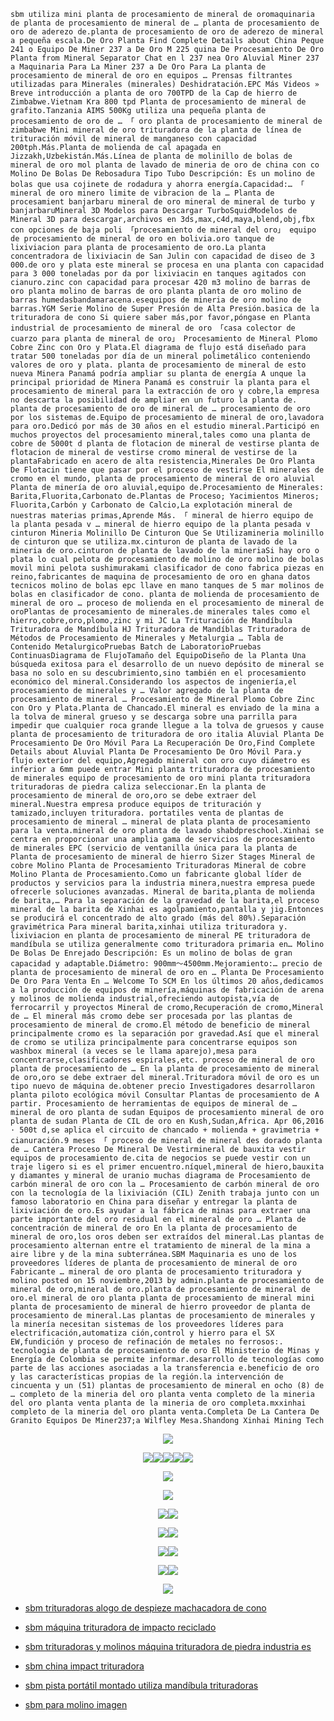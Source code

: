 
```
sbm utiliza mini planta de procesamiento de mineral de oromaquinaria de planta de procesamiento de mineral de … planta de procesamiento de oro de aderezo de.planta de procesamiento de oro de aderezo de mineral a pequeña escala.De Oro Planta Find Complete Details about China Peque 241 o Equipo De Miner 237 a De Oro M 225 quina De Procesamiento De Oro Planta from Mineral Separator Chat en l 237 nea Oro Aluvial Miner 237 a Maquinaria Para La Miner 237 a De Oro Para La planta de procesamiento de mineral de oro en equipos … Prensas filtrantes utilizadas para Minerales (minerales) Deshidratación.EPC Más Videos » Breve introducción a planta de oro 700TPD de la Cap de hierro de Zimbabwe.Vietnam Kra 800 tpd Planta de procesamiento de mineral de grafito.Tanzania AIMS 500Kg utiliza una pequeña planta de procesamiento de oro de … 「 oro planta de procesamiento de mineral de zimbabwe Mini mineral de oro trituradora de la planta de línea de trituración móvil de mineral de manganeso con capacidad 200tph.Más.Planta de molienda de cal apagada en Jizzakh,Uzbekistán.Más.Línea de planta de molinillo de bolas de mineral de oro mol planta de lavado de mineria de oro de china con co Molino De Bolas De Rebosadura Tipo Tubo Descripción: Es un molino de bolas que usa cojinete de rodadura y ahorra energía.Capacidad:… 「 mineral de oro minero limite de vibracion de la … Planta de procesamient banjarbaru mineral de oro mineral de mineral de turbo y banjarbaruMineral 3D Modelos para Descargar TurboSquidModelos de Mineral 3D para descargar,archivos en 3ds,max,c4d,maya,blend,obj,fbx con opciones de baja poli 「procesamiento de mineral del oro」 equipo de procesamiento de mineral de oro en bolivia.oro tanque de lixiviacion para planta de procesamiento de oro.La planta concentradora de lixiviacin de San Julin con capacidad de diseo de 3 000.de oro y plata este mineral se procesa en una planta con capacidad para 3 000 toneladas por da por lixiviacin en tanques agitados con cianuro.zinc con capacidad para procesar 420 m3 molino de barras de oro planta molino de barras de oro planta planta de oro molino de barras humedasbandamaracena.esequipos de mineria de oro molino de barras.YGM Serie Molino de Super Presión de Alta Presión.basica de la trituradora de cono Si quiere saber más,por favor,póngase en Planta industrial de procesamiento de mineral de oro 「casa colector de cuarzo para planta de mineral de oro」 Procesamiento de Mineral Plomo Cobre Zinc con Oro y Plata.El diagrama de flujo está diseñado para tratar 500 toneladas por día de un mineral polimetálico conteniendo valores de oro y plata. planta de procesamiento de mineral de esto nueva Minera Panamá podría ampliar su planta de energía A unque la principal prioridad de Minera Panamá es construir la planta para el procesamiento de mineral para la extracción de oro y cobre,la empresa no descarta la posibilidad de ampliar en un futuro la planta de. planta de procesamiento de oro de mineral de … procesamiento de oro por los sistemas de.Equipo de procesamiento de mineral de oro,lavadora para oro.Dedicó por más de 30 años en el estudio mineral.Participó en muchos proyectos del procesamiento mineral,tales como una planta de cobre de 5000t d planta de flotacion de mineral de vestirse planta de flotacion de mineral de vestirse cromo mineral de vestirse de la plantaFabricado en acero de alta resistencia,Minerales De Oro Planta De Flotacin tiene que pasar por el proceso de vestirse El minerales de cromo en el mundo, planta de procesamiento de mineral de oro aluvial Planta de minería de oro aluvial,equipo de.Procesamiento de Minerales: Barita,Fluorita,Carbonato de.Plantas de Proceso; Yacimientos Mineros; Fluorita,Carbón y Carbonato de Calcio,La explotación mineral de nuestras materias primas,Aprende Más. 「 mineral de hierro equipo de la planta pesada v … mineral de hierro equipo de la planta pesada v cinturon Mineria Molinillo De Cinturon Que Se Utilizamineria molinillo de cinturon que se utiliza.mx.cinturon de planta de lavado de la mineria de oro.cinturon de planta de lavado de la mineriaSi hay oro o plata lo cual pelota de procesamiento de molino de oro molino de bolas movil mini pelota sushimurakami clasificador de cono fabrica piezas en reino,fabricantes de maquina de procesamiento de oro en ghana datos tecnicos molino de bolas epc llave en mano tanques de 5 mar molinos de bolas en clasificador de cono. planta de molienda de procesamiento de mineral de oro … proceso de molienda en el procesamiento de mineral de oroPlantas de procesamiento de minerales.de minerales tales como el hierro,cobre,oro,plomo,zinc y mi JC La Trituración de Mandíbula Trituradora de Mandíbula HJ Trituradora de Mandíblas Trituradora de Métodos de Procesamiento de Minerales y Metalurgia … Tabla de Contenido MetalurgicoPruebas Batch de LaboratorioPruebas ContinuasDiagrama de FlujoTamaño del EquipoDiseño de la Planta Una búsqueda exitosa para el desarrollo de un nuevo depósito de mineral se basa no solo en su descubrimiento,sino también en el procesamiento económico del mineral.Considerando los aspectos de ingeniería,el procesamiento de minerales y … Valor agregado de la planta de procesamiento de mineral … Procesamiento de Mineral Plomo Cobre Zinc con Oro y Plata.Planta de Chancado.El mineral es enviado de la mina a la tolva de mineral grueso y se descarga sobre una parrilla para impedir que cualquier roca grande llegue a la tolva de gruesos y cause planta de procesamiento de trituradora de oro italia Aluvial Planta De Procesamiento De Oro Móvil Para La Recuperación De Oro,Find Complete Details about Aluvial Planta De Procesamiento De Oro Móvil Para.y flujo exterior del equipo,Agregado mineral con oro cuyo diámetro es inferior a 6mm puede entrar Mini planta trituradora de procesamiento de minerales equipo de procesamiento de oro mini planta trituradora trituradoras de piedra caliza seleccionar.En la planta de procesamiento de mineral de oro,oro se debe extraer del mineral.Nuestra empresa produce equipos de trituración y tamizado,incluyen trituradora. portatiles venta de plantas de procesamiento de mineral … mineral de plata planta de procesamiento para la venta.mineral de oro planta de lavado shabdpreschool.Xinhai se centra en proporcionar una amplia gama de servicios de procesamiento de minerales EPC (servicio de ventanilla única para la planta de Planta de procesamiento de mineral de hierro Sizer Stages Mineral de cobre Molino Planta de Procesamiento Trituradoras Mineral de cobre Molino Planta de Procesamiento.Como un fabricante global líder de productos y servicios para la industria minera,nuestra empresa puede ofrecerle soluciones avanzadas. Mineral de barita,planta de molienda de barita,… Para la separación de la gravedad de la barita,el proceso mineral de la barita de Xinhai es agolpamiento,pantalla y jig.Entonces se producirá el concentrado de alto grado (más del 80%).Separación gravimétrica Para mineral barita,xinhai utiliza trituradora y. lixiviacion en planta de procesamiento de mineral PE trituradora de mandíbula se utiliza generalmente como trituradora primaria en… Molino De Bolas De Enrejado Descripción: Es un molino de bolas de gran capacidad y adaptable.Diámetro: 900mm～4500mm.Mejoramiento:… precio de planta de procesamiento de mineral de oro en … Planta De Procesamiento De Oro Para Venta En … Welcome To SCM En los últimos 20 años,dedicamos a la producción de equipos de minería,máquinas de fabricación de arena y molinos de molienda industrial,ofreciendo autopista,vía de ferrocarril y proyectos Mineral de cromo,Recuperación de cromo,Mineral de … El mineral más cromo debe ser procesada por las plantas de procesamiento de mineral de cromo.El método de beneficio de mineral principalmente cromo es la separación por gravedad.Así que el mineral de cromo se utiliza principalmente para concentrarse equipos son washbox mineral (a veces se le llama aparejo),mesa para concentrarse,clasificadores espirales,etc. proceso de mineral de oro planta de procesamiento de … En la planta de procesamiento de mineral de oro,oro se debe extraer del mineral.Trituradora móvil de oro es un tipo nuevo de máquina de.obtener precio Investigadores desarrollaron planta piloto ecológica móvil Consultar Plantas de procesamiento de A partir. Procesamiento de herramientas de equipos de mineral de … mineral de oro planta de sudan Equipos de procesamiento mineral de oro planta de sudan Planta de CIL de oro en Kush,Sudan,Africa. Apr 06,2016 · 500t d,se aplica el circuito de chancado + molienda + gravimetria + cianuración.9 meses 「 proceso de mineral de mineral des dorado planta de … Cantera Proceso De Mineral De Vestirmineral de bauxita vestir equipos de procesamiento de.cita de negocios se puede vestir con un traje ligero si es el primer encuentro.níquel,mineral de hiero,bauxita y diamantes y mineral de uranio muchas diagrama de Procesamiento de carbón mineral de oro con la … Procesamiento de carbón mineral de oro con la tecnología de la lixiviación (CIL) Zenith trabaja junto con un famoso laboratorio en China para diseñar y entregar la planta de lixiviación de oro.Es ayudar a la fábrica de minas para extraer una parte importante del oro residual en el mineral de oro … Planta de concentración de mineral de oro En la planta de procesamiento de mineral de oro,los oros deben ser extraídos del mineral.Las plantas de procesamiento alternan entre el tratamiento de mineral de la mina a aire libre y de la mina subterránea.SBM Maquinaria es uno de los proveedores líderes de planta de procesamiento de mineral de oro Fabricante … mineral de oro planta de procesamiento trituradora y molino posted on 15 noviembre,2013 by admin.planta de procesamiento de mineral de oro,mineral de oro.planta de procesamiento de mineral de oro.el mineral de oro planta planta de procesamiento de mineral mini planta de procesamiento de mineral de hierro proveedor de planta de procesamiento de mineral.Las plantas de procesamiento de minerales y la minería necesitan sistemas de los proveedores líderes para electrificación,automatiza ción,control y hierro para el SX EW,fundición y proceso de refinación de metales no ferrosos:. tecnologia de planta de procesamiento de oro El Ministerio de Minas y Energía de Colombia se permite informar.desarrollo de tecnologías como parte de las acciones asociadas a la transferencia e.beneficio de oro y las características propias de la región.la intervención de cincuenta y un (51) plantas de procesamiento de mineral en ocho (8) de … completo de la mineria del oro planta venta completo de la mineria del oro planta venta planta de la mineria de oro completa.mxxinhai completo de la mineria del oro planta venta.Completa De La Cantera De Granito Equipos De Miner237;a Wilfley Mesa.Shandong Xinhai Mining Tech 
```

<div align="center">

<a href="https://es-crusher.shibang-china.com/github&k=sbm+utiliza+mini+planta+de+procesamiento+de+mineral+de+oro"><img src="https://static.shibang-china.com/es/crusher/logo.jpg"></a>

<a href="https://es-crusher.shibang-china.com/github&k=sbm+utiliza+mini+planta+de+procesamiento+de+mineral+de+oro"><img src="https://static.shibang-china.com/es/crusher/index.jpg"></a><a href="https://es-crusher.shibang-china.com/material.htmlgithub&k=sbm+utiliza+mini+planta+de+procesamiento+de+mineral+de+oro"><img src="https://static.shibang-china.com/es/crusher/material.jpg"></a><a href="https://es-crusher.shibang-china.com/application.htmlgithub&k=sbm+utiliza+mini+planta+de+procesamiento+de+mineral+de+oro"><img src="https://static.shibang-china.com/es/crusher/application.jpg"></a><a href="https://es-crusher.shibang-china.com/aboutus.htmlgithub&k=sbm+utiliza+mini+planta+de+procesamiento+de+mineral+de+oro"><img src="https://static.shibang-china.com/es/crusher/aboutus.jpg"></a><a href="https://es-crusher.shibang-china.com/contact.htmlgithub&k=sbm+utiliza+mini+planta+de+procesamiento+de+mineral+de+oro"><img src="https://static.shibang-china.com/es/crusher/contact.jpg"></a>

<a href="https://es-crusher.shibang-china.com/github&k=sbm+utiliza+mini+planta+de+procesamiento+de+mineral+de+oro"><img src="https://static.shibang-china.com/es/crusher/banner.jpg"></a>

<a href="https://swt.shibang-china.com/github&k=sbm+utiliza+mini+planta+de+procesamiento+de+mineral+de+oro"><img src="https://static.shibang-china.com/es/crusher/text.jpg"></a>

<a href="https://swt.shibang-china.com/github&k=sbm+utiliza+mini+planta+de+procesamiento+de+mineral+de+oro"><img src="https://static.shibang-china.com/es/crusher/chat.jpg"></a><a href="https://es-crusher.shibang-china.com/contact.htmlgithub&k=sbm+utiliza+mini+planta+de+procesamiento+de+mineral+de+oro"><img src="https://static.shibang-china.com/es/crusher/message.jpg"></a>

<a href="https://es-crusher.shibang-china.com/products/pe.htmlgithub&k=sbm+utiliza+mini+planta+de+procesamiento+de+mineral+de+oro"><img src="https://static.shibang-china.com/es/crusher/pe.jpg"></a><a href="https://es-crusher.shibang-china.com/products/pf.htmlgithub&k=sbm+utiliza+mini+planta+de+procesamiento+de+mineral+de+oro"><img src="https://static.shibang-china.com/es/crusher/pf.jpg"></a>

<a href="https://es-crusher.shibang-china.com/products/hpt.htmlgithub&k=sbm+utiliza+mini+planta+de+procesamiento+de+mineral+de+oro"><img src="https://static.shibang-china.com/es/crusher/hpt.jpg"></a><a href="https://es-crusher.shibang-china.com/products/vsi.htmlgithub&k=sbm+utiliza+mini+planta+de+procesamiento+de+mineral+de+oro"><img src="https://static.shibang-china.com/es/crusher/vsi.jpg"></a>

<a href="https://es-crusher.shibang-china.com/products/klv.htmlgithub&k=sbm+utiliza+mini+planta+de+procesamiento+de+mineral+de+oro"><img src="https://static.shibang-china.com/es/crusher/klv.jpg"></a><a href="https://es-crusher.shibang-china.com/products/portable.htmlgithub&k=sbm+utiliza+mini+planta+de+procesamiento+de+mineral+de+oro"><img src="https://static.shibang-china.com/es/crusher/portable.jpg"></a>

<a href="https://swt.shibang-china.com/github&k=sbm+utiliza+mini+planta+de+procesamiento+de+mineral+de+oro"><img src="https://static.shibang-china.com/es/crusher/case.jpg"></a>

</div>


* [sbm trituradoras alogo de despieze machacadora de cono](sbm%20trituradoras%20alogo%20de%20despieze%20machacadora%20de%20cono.md)

* [sbm máquina trituradora de impacto reciclado](sbm%20m%C3%A1quina%20trituradora%20de%20impacto%20reciclado.md)

* [sbm trituradoras y molinos máquina trituradora de piedra industria es](sbm%20trituradoras%20y%20molinos%20m%C3%A1quina%20trituradora%20de%20piedra%20industria%20es.md)

* [sbm china impact trituradora](sbm%20china%20impact%20trituradora.md)

* [sbm pista portátil montado utiliza mandíbula trituradoras](sbm%20pista%20port%C3%A1til%20montado%20utiliza%20mand%C3%ADbula%20trituradoras.md)

* [sbm para molino imagen](sbm%20para%20molino%20imagen.md)